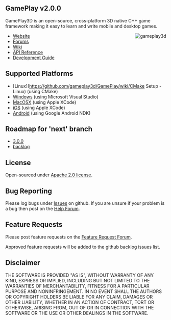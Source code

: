 ## GamePlay v2.0.0

GamePlay3D is an open-source, cross-platform 3D native C++ game framework making it easy to learn and write mobile and desktop games. 

<img align="right" src="https://raw.github.com/wiki/gameplay3d/GamePlay/img/logo.png" alt="gameplay3d" />

- [Website](http://www.gameplay3d.org/)
- [Forums](http://www.gameplay3d.org/forums/)
- [Wiki](https://github.com/gameplay3d/GamePlay/wiki)
- [API Reference](http://gameplay3d.github.io/GamePlay/api/index.html)
- [Development Guide](https://github.com/gameplay3d/GamePlay/wiki#wiki-Development_Guide)

## Supported Platforms
- [Linux](https://github.com/gameplay3d/GamePlay/wiki/CMake Setup - Linux) (using CMake)
- [Windows](https://github.com/gameplay3d/GamePlay/wiki/Visual-Studio-Setup) (using Microsoft Visual Studio)
- [MacOSX](https://github.com/gameplay3d/GamePlay/wiki/Apple-Xcode-Setup) (using Apple XCode)
- [iOS](https://github.com/gameplay3d/GamePlay/wiki/Apple-Xcode-Setup) (using Apple XCode)
- [Android](https://github.com/gameplay3d/GamePlay/wiki/Android-NDK-Setup) (using Google Android NDK)

## Roadmap for 'next' branch
- [3.0.0](https://github.com/gameplay3d/GamePlay/milestones/3.0.0)
- [backlog](https://github.com/gameplay3d/GamePlay/issues?q=is%3Aopen+no%3Amilestone)

## License
Open-sourced under [Apache 2.0 license](http://www.tldrlegal.com/license/apache-license-2.0-%28apache-2.0%29).

## Bug Reporting
Please log bugs under [Issues](https://github.com/gameplay3d/GamePlay/issues) on github.
If you are unsure if your problem is a bug then post on the [Help Forum](http://www.gameplay3d.org/forums/viewforum.php?f=3).

## Feature Requests
Please post feature requests on the [Feature Request Forum](http://www.gameplay3d.org/forums/viewforum.php?f=4). 

Approved feature requests will be added to the github backlog issues list. 

## Disclaimer
THE SOFTWARE IS PROVIDED "AS IS", WITHOUT WARRANTY OF ANY KIND, EXPRESS OR IMPLIED, 
INCLUDING BUT NOT LIMITED TO THE WARRANTIES OF MERCHANTABILITY, FITNESS FOR A 
PARTICULAR PURPOSE AND NONINFRINGEMENT. IN NO EVENT SHALL THE AUTHORS OR COPYRIGHT 
HOLDERS BE LIABLE FOR ANY CLAIM, DAMAGES OR OTHER LIABILITY, WHETHER IN AN ACTION OF CONTRACT, 
TORT OR OTHERWISE, ARISING FROM, OUT OF OR IN CONNECTION WITH THE SOFTWARE OR THE USE OR 
OTHER DEALINGS IN THE SOFTWARE.
